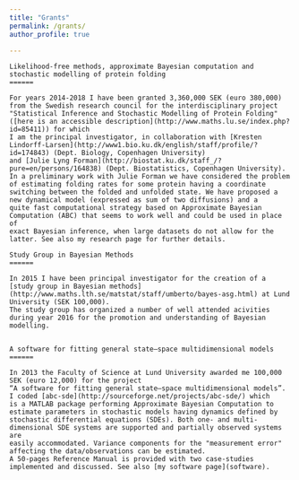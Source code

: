 ```yaml
---
title: "Grants"
permalink: /grants/
author_profile: true

---
```

    
    
    Likelihood-free methods, approximate Bayesian computation and stochastic modelling of protein folding
    ======

    For years 2014-2018 I have been granted 3,360,000 SEK (euro 380,000) from the Swedish research council for the interdisciplinary project 
    "Statistical Inference and Stochastic Modelling of Protein Folding" ([here is an accessible description](http://www.maths.lu.se/index.php?id=85411)) for which 
    I am the principal investigator, in collaboration with [Kresten Lindorff-Larsen](http://www1.bio.ku.dk/english/staff/profile/?id=174843) (Dept. Biology, Copenhagen University) 
    and [Julie Lyng Forman](http://biostat.ku.dk/staff_/?pure=en/persons/164838) (Dept. Biostatistics, Copenhagen University).
    In a preliminary work with Julie Forman we have considered the problem of estimating folding rates for some protein having a coordinate 
    switching between the folded and unfolded state. We have proposed a new dynamical model (expressed as sum of two diffusions) and a 
    quite fast computational strategy based on Approximate Bayesian Computation (ABC) that seems to work well and could be used in place of 
    exact Bayesian inference, when large datasets do not allow for the latter. See also my research page for further details.

    Study Group in Bayesian Methods
    ======

    In 2015 I have been principal investigator for the creation of a [study group in Bayesian methods](http://www.maths.lth.se/matstat/staff/umberto/bayes-asg.html) at Lund University (SEK 100,000). 
    The study group has organized a number of well attended acivities during year 2016 for the promotion and understanding of Bayesian modelling. 
    

    A software for fitting general state–space multidimensional models
    ======

    In 2013 the Faculty of Science at Lund University awarded me 100,000 SEK (euro 12,000) for the project 
    “A software for fitting general state–space multidimensional models”. I coded [abc-sde](http://sourceforge.net/projects/abc-sde/) which 
    is a MATLAB package performing Approximate Bayesian Computation to estimate parameters in stochastic models having dynamics defined by 
    stochastic differential equations (SDEs). Both one- and multi-dimensional SDE systems are supported and partially observed systems are 
    easily accommodated. Variance components for the "measurement error" affecting the data/observations can be estimated. 
    A 50-pages Reference Manual is provided with two case-studies implemented and discussed. See also [my software page](software). 
